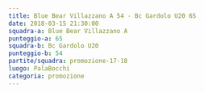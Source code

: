 ```yaml
---
title: Blue Bear Villazzano A 54 - Bc Gardolo U20 65
date: 2018-03-15 21:30:00
squadra-a: Blue Bear Villazzano A
punteggio-a: 65
squadra-b: Bc Gardolo U20
punteggio-b: 54
partite/squadra: promozione-17-18
luogo: PalaBocchi
categoria: promozione
---
```

